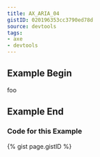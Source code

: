 ```yaml
---
title: AX_ARIA_04
gistID: 020196353cc3790ed78d
source: devtools
tags:
- axe
- devtools
---
```


<h2 aria-describedby="{{ page.gistID }}">Example Begin</h2>
<div class="rendered-not">
<!-- Bad: the aria-hidden state is of type true/false -->
<span aria-hidden="yes">foo</span>
</div> <!-- rendered-not -->

<h2 aria-describedby="{{ page.gistID }}">Example End</h2>

<h3 aria-describedby="{{ page.gistID }}">Code for this Example</h3>
{% gist page.gistID %}
